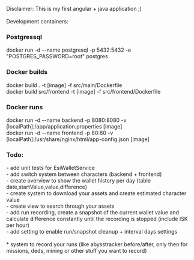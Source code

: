 Disclaimer: This is my first angular + java application ;) <br />
<br />
Development containers:
<h3>Postgressql</h3>
docker run -d --name postgresql -p 5432:5432 -e "POSTGRES_PASSWORD=root" postgres <br />
<h3>Docker builds</h3>
docker build . -t [image] -f src/main/Dockerfile<br />
docker build src/frontend -t [image] -f src/frontend/Dockerfile<br />
<h3>Docker runs</h3>
docker run -d --name backend -p 8080:8080 -v [localPath]:/app/application.properties [image]<br />
docker run -d --name frontend -p 80:80 -v [localPath]:/usr/share/nginx/html/app-config.json [image]<br />

<h3>Todo:</h3>
- add unit tests for EsiWalletService <br />
- add switch system between characters (backend + frontend) <br />
- create overview to show the wallet history per day (table date,startValue,value,difference) <br />
- create system to download your assets and create estimated character value <br />
- create view to search through your assets <br />
- add run recording, create a snapshot of the current wallet value and calculate difference constantly until the recording is stopped (include ISK per hour) <br />
- add setting to enable run/snapshot cleanup + interval days settings <br />
  <br />
* system to record your runs (like abysstracker before/after, only then for missions, deds, mining or other stuff you want to record) <br />